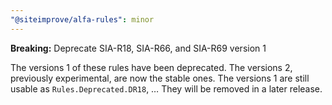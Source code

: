 ```yaml
---
"@siteimprove/alfa-rules": minor
---
```


**Breaking:** Deprecate SIA-R18, SIA-R66, and SIA-R69 version 1

The versions 1 of these rules have been deprecated. The versions 2, previously experimental, are now the stable ones.
The versions 1 are still usable as `Rules.Deprecated.DR18`, … They will be removed in a later release.
